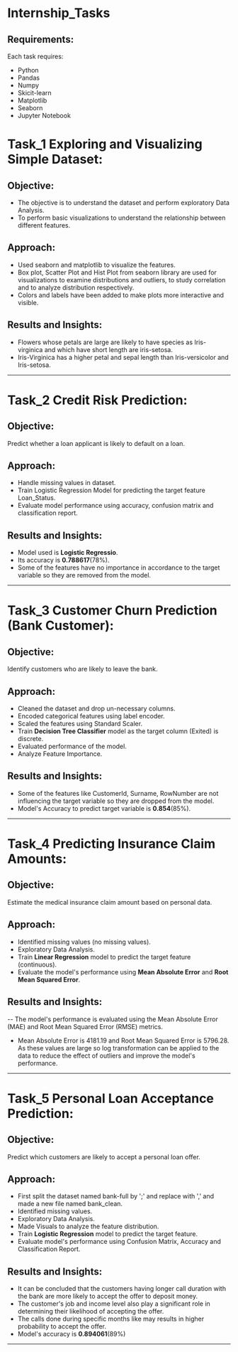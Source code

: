 # Internship_Tasks
## Requirements:
Each task requires:
- Python
- Pandas
- Numpy
- Skicit-learn
- Matplotlib
- Seaborn
- Jupyter Notebook
# Task_1 Exploring and Visualizing Simple Dataset:
## Objective:
- The objective is to understand the dataset and perform exploratory Data Analysis.
- To perform basic visualizations to understand the relationship between different features.
## Approach:
- Used seaborn and matplotlib to visualize the features.
- Box plot, Scatter Plot and Hist Plot from seaborn library are used for visualizations to examine distributions and outliers, to study correlation and to analyze distribution respectively.
- Colors and labels have been added to make plots more interactive and visible.
## Results and Insights:
- Flowers whose petals are large are likely to have species as Iris-virginica and which have short length are iris-setosa.
- Iris-Virginica has a higher petal and sepal length than Iris-versicolor and Iris-setosa.
---
# Task_2 Credit Risk Prediction:
## Objective:
Predict whether a loan applicant is likely to default on a loan.
## Approach:
- Handle missing values in dataset.
- Train Logistic Regression Model for predicting the target feature Loan_Status.
- Evaluate model performance using accuracy, confusion matrix and classification report.
## Results and Insights:
- Model used is **Logistic Regressio**.
- Its accuracy is **0.788617**(78%).
- Some of the features have no importance in accordance to the target variable so they are removed from the model.
 ---
# Task_3 Customer Churn Prediction (Bank Customer):
## Objective:
Identify customers who are likely to leave the bank.
## Approach:
- Cleaned the dataset and drop un-necessary columns.
- Encoded categorical features using label encoder.
- Scaled the features using Standard Scaler.
- Train **Decision Tree Classifier** model as the target column (Exited) is discrete.
- Evaluated performance of the model.
- Analyze Feature Importance.
## Results and Insights:
- Some of the features like CustomerId, Surname, RowNumber are not influencing the target variable so they are dropped from the model.
- Model's Accuracy to predict target variable is **0.854**(85%).
---
# Task_4 Predicting Insurance Claim Amounts:
## Objective:
Estimate the medical insurance claim amount based on personal data.
## Approach:
- Identified missing values (no missing values).
- Exploratory Data Analysis.
- Train **Linear Regression** model to predict the target feature (continuous).
- Evaluate the model's performance using **Mean Absolute Error** and **Root Mean Squared Error**.
## Results and Insights:
-- The model's performance is evaluated using the Mean Absolute Error (MAE) and Root Mean Squared Error (RMSE) metrics.
- Mean Absolute Error is 4181.19 and Root Mean Squared Error is 5796.28. As these values are large so log transformation can be applied to the data to reduce the effect of outliers and improve the model's performance.
---
# Task_5 Personal Loan Acceptance Prediction:
## Objective:
Predict which customers are likely to accept a personal loan offer.
## Approach:
- First split the dataset named bank-full by ';' and replace with ',' and made a new file named bank_clean.
- Identified missing values.
- Exploratory Data Analysis.
- Made Visuals to analyze the feature distribution.
- Train **Logistic Regression** model to predict the target feature.
- Evaluate model's performance using Confusion Matrix, Accuracy and Classification Report.
## Results and Insights:
- It can be concluded that the customers having longer call duration with the bank are more likely to accept the offer to deposit money.
- The customer's job and income level also play a significant role in determining their likelihood of accepting the offer.
- The calls done during specific months like may results in higher probability to accept the offer.
- Model's accuracy is **0.894061**(89%)
---
